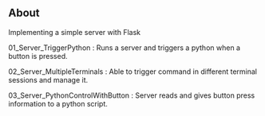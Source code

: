 ## About
Implementing a simple server with Flask


01_Server_TriggerPython : Runs a server and triggers a python when a button is pressed.

02_Server_MultipleTerminals : Able to trigger command in different terminal sessions and manage it.

03_Server_PythonControlWithButton : Server reads and gives button press information to a python script.